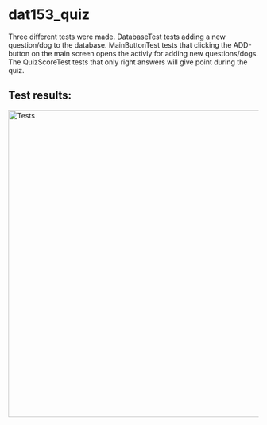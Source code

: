 # dat153_quiz

Three different tests were made. 
DatabaseTest tests adding a new question/dog to the database.
MainButtonTest tests that clicking the ADD-button on the main screen opens the activiy for adding new questions/dogs. 
The QuizScoreTest tests that only right answers will give point during the quiz. 

## Test results:

<img width="618" alt="Tests" src="https://user-images.githubusercontent.com/42522264/108000612-ae2ac100-6fea-11eb-9be7-7c2e5e2eaaec.PNG">

